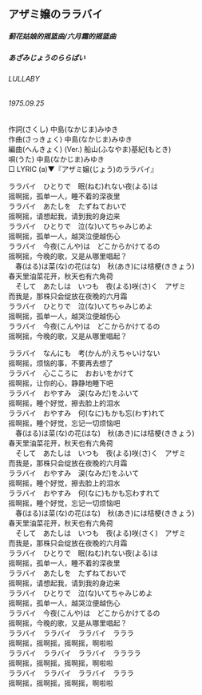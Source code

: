 ## アザミ嬢のララバイ
##### 蓟花姑娘的摇篮曲/六月霜的摇篮曲
##### あざみじょうのららばい
###### LULLABY
###### 1975.09.25


作詞(さくし) 中島(なかじま)みゆき   
作曲(さっきょく)  中島(なかじま)みゆき  
編曲(へんきょく) (Ver.)   船山(ふなやま)基紀(もとき)  
唄(うた)  中島(なかじま)みゆき        
□ LYRIC (a)▼『アザミ嬢(じょう)のララバイ』  

ララバイ　ひとりで　眠(ねむ)れない夜(よる)は   
摇啊摇，孤单一人，睡不着的深夜里  
ララバイ　あたしを　たずねておいで   
摇啊摇，请想起我，请到我的身边来  
ララバイ　ひとりで　泣(な)いてちゃみじめよ   
摇啊摇，孤单一人，越哭泣便越伤心  
ララバイ　今夜(こんや)は　どこからかけてるの   
摇啊摇，今晚的歌，又是从哪里唱起？  
　春(はる)は菜(な)の花(はな)　秋(あき)には桔梗(ききょう)   
  春天里油菜花开，秋天也有六角荷  
　そして　あたしは　いつも　夜(よる)咲(さ)く　アザミ   
  而我是，那株只会绽放在夜晚的六月霜  
ララバイ　ひとりで　泣(な)いてちゃみじめよ   
摇啊摇，孤单一人，越哭泣便越伤心  
ララバイ　今夜(こんや)は　どこからかけてるの   
摇啊摇，今晚的歌，又是从哪里唱起？  
   
ララバイ　なんにも　考(かんが)えちゃいけない   
摇啊摇，烦恼的事，不要再去想了  
ララバイ　心こころに　おおいをかけて   
摇啊摇，让你的心，静静地睡下吧  
ララバイ　おやすみ　涙(なみだ)をふいて   
摇啊摇，睡个好觉，擦去脸上的泪水  
ララバイ　おやすみ　何(なに)もかも忘(わす)れて   
摇啊摇，睡个好觉，忘记一切烦恼吧  
　春(はる)は菜(な)の花(はな)　秋(あき)には桔梗(ききょう)   
  春天里油菜花开，秋天也有六角荷  
　そして　あたしは　いつも　夜(よる)咲(さ)く　アザミ   
  而我是，那株只会绽放在夜晚的六月霜   
ララバイ　おやすみ　涙(なみだ)をふいて   
摇啊摇，睡个好觉，擦去脸上的泪水  
ララバイ　おやすみ　何(なに)もかも忘わすれて   
摇啊摇，睡个好觉，忘记一切烦恼吧  
　春(はる)は菜(な)の花(はな)　秋(あき)には桔梗(ききょう)   
  春天里油菜花开，秋天也有六角荷  
　そして　あたしは　いつも　夜(よる)咲(さく)　アザミ   
  而我是，那株只会绽放在夜晚的六月霜  
ララバイ　ひとりで　眠(ねむ)れない夜(よる)は   
摇啊摇，孤单一人，睡不着的深夜里  
ララバイ　あたしを　たずねておいで   
摇啊摇，请想起我，请到我的身边来  
ララバイ　ひとりで　泣(な)いてちゃみじめよ   
摇啊摇，孤单一人，越哭泣便越伤心  
ララバイ　今夜(こんや)は　どこからかけてるの   
摇啊摇，今晚的歌，又是从哪里唱起？  
ララバイ　ララバイ　ララバイ　ラララ   
摇啊摇，摇啊摇，摇啊摇，啊啦啦  
ララバイ　ララバイ　ララバイ　ララララ   
摇啊摇，摇啊摇，摇啊摇，啊啦啦  
ララバイ　ララバイ　ララバイ　ラララ   
摇啊摇，摇啊摇，摇啊摇，啊啦啦  
